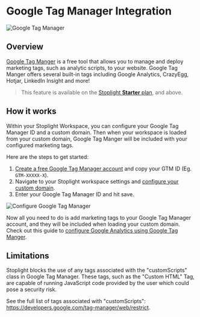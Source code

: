 # Google Tag Manager Integration

![Google Tag Manager](../assets/images/google-tag-manager.png)

## Overview

[Google Tag Manger](https://marketingplatform.google.com/about/tag-manager/) is a free tool that allows you to manage and deploy marketing tags, such as analytic scripts, to your website. Google Tag Manger offers several built-in tags including Google Analytics, CrazyEgg, Hotjar, LinkedIn Insight and more!

> This feature is available on the [Stoplight **Starter** plan](https://stoplight.io/pricing/), and above.

## How it works

Within your Stoplight Workspace, you can configure your Google Tag Manager ID and a custom domain. Then when your workspace is loaded from your custom domain, Google Tag Manger will be included with your configured marketing tags.

Here are the steps to get started:

1. [Create a free Google Tag Manager account](https://tagmanager.google.com/?hl=en#/admin/accounts/create) and copy your GTM ID (Eg. `GTM-XXXXX-X`).
2. Navigate to your Stoplight workspace settings and [configure your custom domain](../2.-workspaces/j.custom-domains.md).
3. Enter your Google Tag Manager ID and hit save.

![Configure Google Tag Manager](../assets/images/configure-google-tag-manager.png)

Now all you need to do is add marketing tags to your Google Tag Manager account, and they will be included when loading your custom domain. Check out this guide to [configure Google Analytics using Google Tag Manger](https://support.google.com/tagmanager/answer/6107124?hl=en).

## Limitations

Stoplight blocks the use of any tags associated with the "customScripts" class in Google Tag Manager. These tags, such as the "Custom HTML" Tag, are capable of running JavaScript code provided by the user which could pose a security risk.

See the full list of tags associated with "customScripts": https://developers.google.com/tag-manager/web/restrict.
